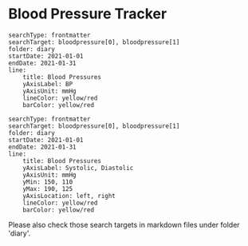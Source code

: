 

# Blood Pressure Tracker

``` tracker
searchType: frontmatter
searchTarget: bloodpressure[0], bloodpressure[1]
folder: diary
startDate: 2021-01-01
endDate: 2021-01-31
line:
    title: Blood Pressures
    yAxisLabel: BP
    yAxisUnit: mmHg
    lineColor: yellow/red
	barColor: yellow/red
```


``` tracker
searchType: frontmatter
searchTarget: bloodpressure[0], bloodpressure[1]
folder: diary
startDate: 2021-01-01
endDate: 2021-01-31
line:
    title: Blood Pressures
    yAxisLabel: Systolic, Diastolic
    yAxisUnit: mmHg
	yMin: 150, 110
	yMax: 190, 125
	yAxisLocation: left, right
    lineColor: yellow/red
	barColor: yellow/red
```

Please also check those search targets in markdown files under folder 'diary'.